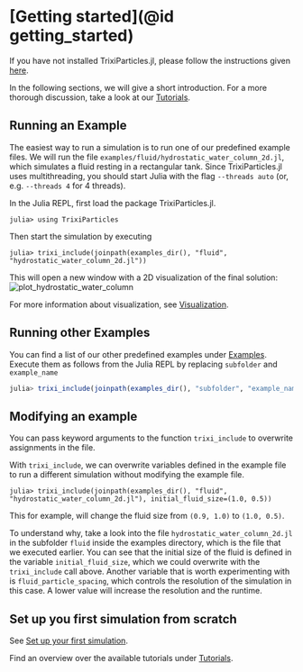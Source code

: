 # [Getting started](@id getting_started)
If you have not installed TrixiParticles.jl, please follow the instructions given [here](install.md).

In the following sections, we will give a short introduction. For a more thorough discussion, take a look at our [Tutorials](tutorial.md).

## Running an Example
The easiest way to run a simulation is to run one of our predefined example files.
We will run the file `examples/fluid/hydrostatic_water_column_2d.jl`, which simulates a fluid resting in a rectangular tank.
Since TrixiParticles.jl uses multithreading, you should start Julia with the flag `--threads auto` (or, e.g. `--threads 4` for 4 threads).

In the Julia REPL, first load the package TrixiParticles.jl.
```jldoctest getting_started
julia> using TrixiParticles
```

Then start the simulation by executing
```jldoctest getting_started; filter = r".*"s
julia> trixi_include(joinpath(examples_dir(), "fluid", "hydrostatic_water_column_2d.jl"))
```

This will open a new window with a 2D visualization of the final solution:
![plot_hydrostatic_water_column](https://github.com/trixi-framework/TrixiParticles.jl/assets/44124897/95821154-577d-4323-ba57-16ef02ea24e0)

For more information about visualization, see [Visualization](visualization.md).

## Running other Examples
You can find a list of our other predefined examples under [Examples](examples.md).
Execute them as follows from the Julia REPL by replacing `subfolder` and `example_name`
```julia
julia> trixi_include(joinpath(examples_dir(), "subfolder", "example_name.jl"))
```

## Modifying an example
You can pass keyword arguments to the function `trixi_include` to overwrite assignments in the file.

With `trixi_include`, we can overwrite variables defined in the example file to run a different simulation without modifying the example file.
```jldoctest getting_started; filter = r".*"s
julia> trixi_include(joinpath(examples_dir(), "fluid", "hydrostatic_water_column_2d.jl"), initial_fluid_size=(1.0, 0.5))
```
This for example, will change the fluid size from ``(0.9, 1.0)`` to ``(1.0, 0.5)``.

To understand why, take a look into the file `hydrostatic_water_column_2d.jl` in the subfolder `fluid` inside the examples directory, which is the file that we executed earlier.
You can see that the initial size of the fluid is defined in the variable `initial_fluid_size`, which we could overwrite with the `trixi_include` call above.
Another variable that is worth experimenting with is `fluid_particle_spacing`, which controls the resolution of the simulation in this case.
A lower value will increase the resolution and the runtime.

## Set up you first simulation from scratch
See [Set up your first simulation](tutorials/tut_setup.md).

Find an overview over the available tutorials under [Tutorials](tutorial.md).
